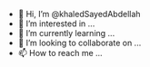 - 👋 Hi, I’m @khaledSayedAbdellah
- 👀 I’m interested in ...
- 🌱 I’m currently learning ...
- 💞️ I’m looking to collaborate on ...
- 📫 How to reach me ...

<!---
khaledSayedAbdellah/khaledSayedAbdellah is a ✨ special ✨ repository because its `README.md` (this file) appears on your GitHub profile.
You can click the Preview link to take a look at your changes.
--->

